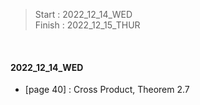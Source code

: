 >Start   : 2022_12_14_WED<br>
>Finish  : 2022_12_15_THUR

<br>

#### 2022_12_14_WED 
- [page 40] :  Cross Product, Theorem 2.7